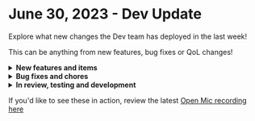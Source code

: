# June 30, 2023 - Dev Update

Explore what new changes the Dev team has deployed in the last week!

This can be anything from new features, bug fixes or QoL changes!

<details>

<summary><strong>New features and items</strong></summary>

* Deployed backend refactor to crates marketplace to use the cloning system
* Add data alias list and search to the workflow builder

</details>

<details>

<summary><strong>Bug fixes and chores</strong></summary>

* Fixed sorting by "Updated By" column for the workflow list page
* Fixed some additional bugs related to cron triggers
* Fixed a problem where navigating to a results page before a workflow kicks off would show a not found page
* Fixed styling for templates list in the jinja editor
* Improved logging for Risky User Detection trigger to capture and report errors to the UI

</details>

<details>

<summary><strong>In review, testing and development</strong></summary>

* Workflow execution normalization
* Small bug fix for tag colors
* Read-only role to allow users to login and view data in the platform but not be able to create, update, or delete anything

</details>

If you'd like to see these in action, review the latest [Open Mic recording here](../roc-open-mics/2023-roc-open-mics/june-30th-2023-no-brandwich-but-its-still-chowtime.md)
